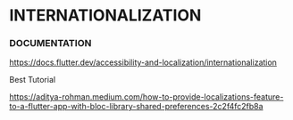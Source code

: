 # INTERNATIONALIZATION

### DOCUMENTATION

https://docs.flutter.dev/accessibility-and-localization/internationalization

Best Tutorial

https://aditya-rohman.medium.com/how-to-provide-localizations-feature-to-a-flutter-app-with-bloc-library-shared-preferences-2c2f4fc2fb8a
